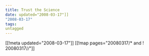 ```yaml
---
title: Trust the Science
date: updated="2008-03-17"]]
"2008-03-17"
tags:
untagged
---
```

[[!meta updated="2008-03-17"]]
[[!map pages="20080317/* and ! 20080317/*/*"]]
